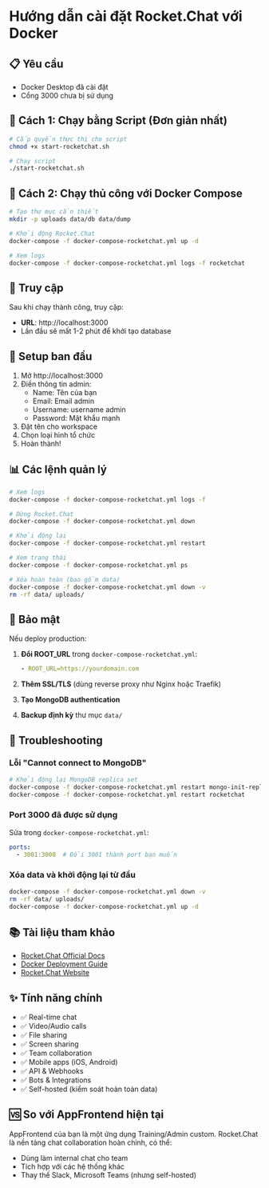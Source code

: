 # Hướng dẫn cài đặt Rocket.Chat với Docker

## 📋 Yêu cầu
- Docker Desktop đã cài đặt
- Cổng 3000 chưa bị sử dụng

## 🚀 Cách 1: Chạy bằng Script (Đơn giản nhất)

```bash
# Cấp quyền thực thi cho script
chmod +x start-rocketchat.sh

# Chạy script
./start-rocketchat.sh
```

## 🚀 Cách 2: Chạy thủ công với Docker Compose

```bash
# Tạo thư mục cần thiết
mkdir -p uploads data/db data/dump

# Khởi động Rocket.Chat
docker-compose -f docker-compose-rocketchat.yml up -d

# Xem logs
docker-compose -f docker-compose-rocketchat.yml logs -f rocketchat
```

## 📍 Truy cập

Sau khi chạy thành công, truy cập:
- **URL**: http://localhost:3000
- Lần đầu sẽ mất 1-2 phút để khởi tạo database

## 🔧 Setup ban đầu

1. Mở http://localhost:3000
2. Điền thông tin admin:
   - Name: Tên của bạn
   - Email: Email admin
   - Username: username admin
   - Password: Mật khẩu mạnh
3. Đặt tên cho workspace
4. Chọn loại hình tổ chức
5. Hoàn thành!

## 📊 Các lệnh quản lý

```bash
# Xem logs
docker-compose -f docker-compose-rocketchat.yml logs -f

# Dừng Rocket.Chat
docker-compose -f docker-compose-rocketchat.yml down

# Khởi động lại
docker-compose -f docker-compose-rocketchat.yml restart

# Xem trạng thái
docker-compose -f docker-compose-rocketchat.yml ps

# Xóa hoàn toàn (bao gồm data)
docker-compose -f docker-compose-rocketchat.yml down -v
rm -rf data/ uploads/
```

## 🔐 Bảo mật

Nếu deploy production:

1. **Đổi ROOT_URL** trong `docker-compose-rocketchat.yml`:
   ```yaml
   - ROOT_URL=https://yourdomain.com
   ```

2. **Thêm SSL/TLS** (dùng reverse proxy như Nginx hoặc Traefik)

3. **Tạo MongoDB authentication**

4. **Backup định kỳ** thư mục `data/`

## 🔧 Troubleshooting

### Lỗi "Cannot connect to MongoDB"
```bash
# Khởi động lại MongoDB replica set
docker-compose -f docker-compose-rocketchat.yml restart mongo-init-replica
docker-compose -f docker-compose-rocketchat.yml restart rocketchat
```

### Port 3000 đã được sử dụng
Sửa trong `docker-compose-rocketchat.yml`:
```yaml
ports:
  - 3001:3000  # Đổi 3001 thành port bạn muốn
```

### Xóa data và khởi động lại từ đầu
```bash
docker-compose -f docker-compose-rocketchat.yml down -v
rm -rf data/ uploads/
docker-compose -f docker-compose-rocketchat.yml up -d
```

## 📚 Tài liệu tham khảo

- [Rocket.Chat Official Docs](https://docs.rocket.chat/)
- [Docker Deployment Guide](https://docs.rocket.chat/deploy/deploy-rocket.chat/deploy-with-docker-and-docker-compose)
- [Rocket.Chat Website](https://www.rocket.chat/)

## ✨ Tính năng chính

- ✅ Real-time chat
- ✅ Video/Audio calls
- ✅ File sharing
- ✅ Screen sharing
- ✅ Team collaboration
- ✅ Mobile apps (iOS, Android)
- ✅ API & Webhooks
- ✅ Bots & Integrations
- ✅ Self-hosted (kiểm soát hoàn toàn data)

## 🆚 So với AppFrontend hiện tại

AppFrontend của bạn là một ứng dụng Training/Admin custom.
Rocket.Chat là nền tảng chat collaboration hoàn chỉnh, có thể:
- Dùng làm internal chat cho team
- Tích hợp với các hệ thống khác
- Thay thế Slack, Microsoft Teams (nhưng self-hosted)


